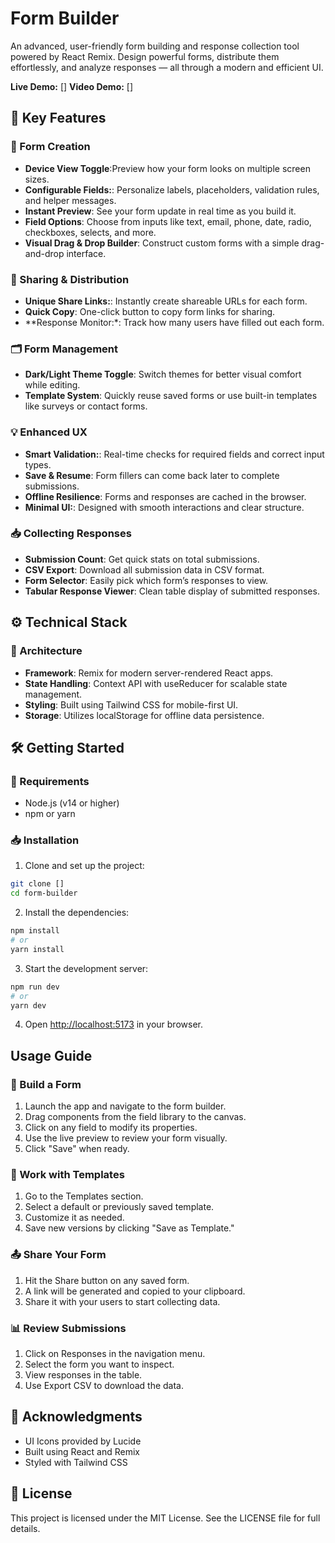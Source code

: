 # Form Builder

An advanced, user-friendly form building and response collection tool powered by React Remix. Design powerful forms, distribute them effortlessly, and analyze responses — all through a modern and efficient UI.

**Live Demo:** []
**Video Demo:** []


## 🚀 Key Features

### 🧱 Form Creation
- **Device View Toggle**:Preview how your form looks on multiple screen sizes.
- **Configurable Fields:**:  Personalize labels, placeholders, validation rules, and helper messages.
- **Instant Preview**: See your form update in real time as you build it.
- **Field Options**: Choose from inputs like text, email, phone, date, radio, checkboxes, selects, and more.
- **Visual Drag & Drop Builder**: Construct custom forms with a simple drag-and-drop interface.

### 🔗 Sharing & Distribution
- **Unique Share Links:**: Instantly create shareable URLs for each form.
- **Quick Copy**: One-click button to copy form links for sharing.
- **Response Monitor:*: Track how many users have filled out each form.

### 🗂️ Form Management
- **Dark/Light Theme Toggle**: Switch themes for better visual comfort while editing.
- **Template System**: Quickly reuse saved forms or use built-in templates like surveys or contact forms.

### 💡 Enhanced UX
- **Smart Validation:**: Real-time checks for required fields and correct input types.
- **Save & Resume**: Form fillers can come back later to complete submissions.
- **Offline Resilience**:  Forms and responses are cached in the browser.
- **Minimal UI:**: Designed with smooth interactions and clear structure.

### 📥 Collecting Responses
- **Submission Count**: Get quick stats on total submissions.
- **CSV Export**: Download all submission data in CSV format.
- **Form Selector**: Easily pick which form’s responses to view.
- **Tabular Response Viewer**: Clean table display of submitted responses.

## ⚙️ Technical Stack

### 🧱 Architecture
- **Framework**: Remix for modern server-rendered React apps.
- **State Handling**: Context API with useReducer for scalable state management.
- **Styling**: Built using Tailwind CSS for mobile-first UI.
- **Storage**: Utilizes localStorage for offline data persistence.

## 🛠️ Getting Started

### 📌 Requirements
- Node.js (v14 or higher)
- npm or yarn

### 📥 Installation

1. Clone and set up the project:
```bash
git clone []
cd form-builder
```

2. Install the dependencies:
```bash
npm install
# or
yarn install
```

3. Start the development server:
```bash
npm run dev
# or
yarn dev
```

4. Open [http://localhost:5173](http://localhost:5173) in your browser.

## Usage Guide

### 🔧 Build a Form
1. Launch the app and navigate to the form builder.
2. Drag components from the field library to the canvas.
3. Click on any field to modify its properties.
4. Use the live preview to review your form visually.
5. Click "Save" when ready.

### 🧰 Work with Templates
1. Go to the Templates section.
2. Select a default or previously saved template.
3. Customize it as needed.
4. Save new versions by clicking "Save as Template."

### 📤 Share Your Form
1. Hit the Share button on any saved form.
2. A link will be generated and copied to your clipboard.
3. Share it with your users to start collecting data.

### 📊 Review Submissions
1. Click on Responses in the navigation menu.
2. Select the form you want to inspect.
3. View responses in the table.
4. Use Export CSV to download the data.

## 🙏 Acknowledgments

- UI Icons provided by Lucide
- Built using React and Remix
- Styled with Tailwind CSS

## 📄 License
This project is licensed under the MIT License. See the LICENSE file for full details.
